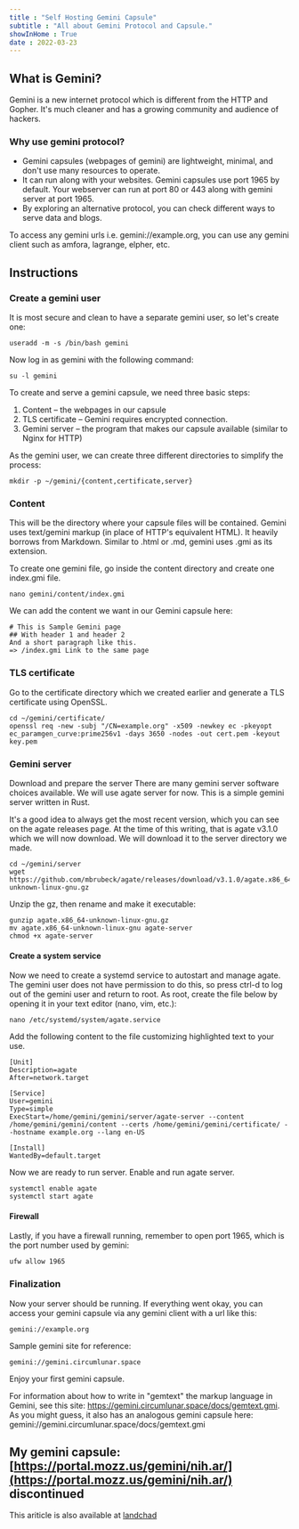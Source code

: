 ```yaml
---
title : "Self Hosting Gemini Capsule"
subtitle : "All about Gemini Protocol and Capsule."
showInHome : True
date : 2022-03-23
---
```



## What is Gemini?

Gemini is a new internet protocol which is different from the HTTP and Gopher. It's much cleaner and has a growing community and audience of hackers.

### Why use gemini protocol?

* Gemini capsules (webpages of gemini) are lightweight, minimal, and don't use many resources to operate.
* It can run along with your websites. Gemini capsules use port 1965 by default. Your webserver can run at port 80 or 443 along with gemini server at port 1965.
* By exploring an alternative protocol, you can check different ways to serve data and blogs.

To access any gemini urls i.e. gemini://example.org, you can use any gemini client such as amfora, lagrange, elpher, etc.

## Instructions

### Create a gemini user

It is most secure and clean to have a separate gemini user, so let's create one:

    useradd -m -s /bin/bash gemini
    
Now log in as gemini with the following command:

    su -l gemini

To create and serve a gemini capsule, we need three basic steps:

1. Content – the webpages in our capsule
2. TLS certificate – Gemini requires encrypted connection.
3. Gemini server – the program that makes our capsule available (similar to Nginx for HTTP)

As the gemini user, we can create three different directories to simplify the process:

    mkdir -p ~/gemini/{content,certificate,server}

### Content

This will be the directory where your capsule files will be contained. Gemini uses text/gemini markup (in place of HTTP's equivalent HTML). It heavily borrows from Markdown. Similar to .html or .md, gemini uses .gmi as its extension.

To create one gemini file, go inside the content directory and create one index.gmi file.

    nano gemini/content/index.gmi

We can add the content we want in our Gemini capsule here:

    # This is Sample Gemini page
    ## With header 1 and header 2
    And a short paragraph like this.
    => /index.gmi Link to the same page

### TLS certificate

Go to the certificate directory which we created earlier and generate a TLS certificate using OpenSSL.

    cd ~/gemini/certificate/
    openssl req -new -subj "/CN=example.org" -x509 -newkey ec -pkeyopt ec_paramgen_curve:prime256v1 -days 3650 -nodes -out cert.pem -keyout key.pem

### Gemini server

Download and prepare the server
There are many gemini server software choices available. We will use agate server for now. This is a simple gemini server written in Rust.

It's a good idea to always get the most recent version, which you can see on the agate releases page. At the time of this writing, that is agate v3.1.0 which we will now download. We will download it to the server directory we made.

    cd ~/gemini/server
    wget https://github.com/mbrubeck/agate/releases/download/v3.1.0/agate.x86_64-unknown-linux-gnu.gz

Unzip the gz, then rename and make it executable:

    gunzip agate.x86_64-unknown-linux-gnu.gz
    mv agate.x86_64-unknown-linux-gnu agate-server
    chmod +x agate-server

#### Create a system service

Now we need to create a systemd service to autostart and manage agate. The gemini user does not have permission to do this, so press ctrl-d to log out of the gemini user and return to root. As root, create the file below by opening it in your text editor (nano, vim, etc.):

    nano /etc/systemd/system/agate.service

Add the following content to the file customizing highlighted text to your use.

    [Unit]
    Description=agate
    After=network.target

    [Service]
    User=gemini
    Type=simple
    ExecStart=/home/gemini/gemini/server/agate-server --content /home/gemini/gemini/content --certs /home/gemini/gemini/certificate/ --hostname example.org --lang en-US

    [Install]
    WantedBy=default.target
    
Now we are ready to run server. Enable and run agate server.

    systemctl enable agate
    systemctl start agate

#### Firewall

Lastly, if you have a firewall running, remember to open port 1965, which is the port number used by gemini:

    ufw allow 1965

### Finalization
Now your server should be running. If everything went okay, you can access your gemini capsule via any gemini client with a url like this:

    gemini://example.org

Sample gemini site for reference:

    gemini://gemini.circumlunar.space

Enjoy your first gemini capsule.

For information about how to write in "gemtext" the markup language in Gemini, see this site: https://gemini.circumlunar.space/docs/gemtext.gmi. As you might guess, it also has an analogous gemini capsule here: gemini://gemini.circumlunar.space/docs/gemtext.gmi

My gemini capsule: [https://portal.mozz.us/gemini/nih.ar/](https://portal.mozz.us/gemini/nih.ar/) discontinued
-------------------------------------------------

This ariticle is also available at [landchad](https://landchad.net/gemini/)
